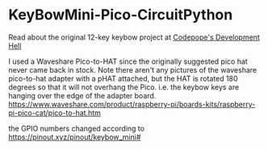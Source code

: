 # KeyBowMini-Pico-CircuitPython

Read about the original 12-key keybow project at [Codepope's Development Hell](https://codepope.dev/post/revamping-pi-keybow-into-pico-keybow/)

I used a Waveshare Pico-to-HAT since the originally suggested pico hat never came back in stock. Note there aren't any pictures of the waveshare pico-to-hat adapter with a pHAT attached, but the HAT is rotated 180 degrees so that it will not overhang the Pico.  i.e. the keybow keys are hanging over the edge of the adapter board. https://www.waveshare.com/product/raspberry-pi/boards-kits/raspberry-pi-pico-cat/pico-to-hat.htm

the GPIO numbers changed according to https://pinout.xyz/pinout/keybow_mini#
